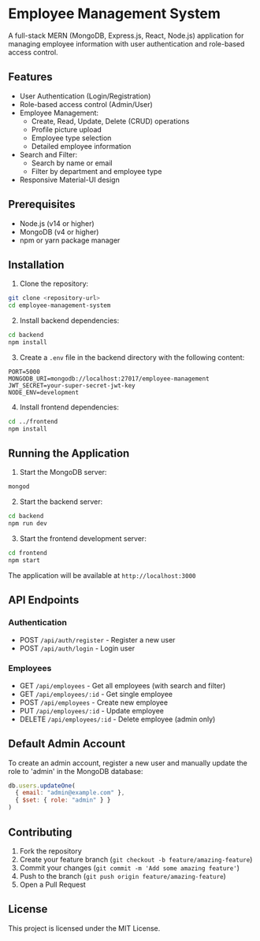 # Employee Management System

A full-stack MERN (MongoDB, Express.js, React, Node.js) application for managing employee information with user authentication and role-based access control.

## Features

- User Authentication (Login/Registration)
- Role-based access control (Admin/User)
- Employee Management:
  - Create, Read, Update, Delete (CRUD) operations
  - Profile picture upload
  - Employee type selection
  - Detailed employee information
- Search and Filter:
  - Search by name or email
  - Filter by department and employee type
- Responsive Material-UI design

## Prerequisites

- Node.js (v14 or higher)
- MongoDB (v4 or higher)
- npm or yarn package manager

## Installation

1. Clone the repository:
```bash
git clone <repository-url>
cd employee-management-system
```

2. Install backend dependencies:
```bash
cd backend
npm install
```

3. Create a `.env` file in the backend directory with the following content:
```
PORT=5000
MONGODB_URI=mongodb://localhost:27017/employee-management
JWT_SECRET=your-super-secret-jwt-key
NODE_ENV=development
```

4. Install frontend dependencies:
```bash
cd ../frontend
npm install
```

## Running the Application

1. Start the MongoDB server:
```bash
mongod
```

2. Start the backend server:
```bash
cd backend
npm run dev
```

3. Start the frontend development server:
```bash
cd frontend
npm start
```

The application will be available at `http://localhost:3000`

## API Endpoints

### Authentication
- POST `/api/auth/register` - Register a new user
- POST `/api/auth/login` - Login user

### Employees
- GET `/api/employees` - Get all employees (with search and filter)
- GET `/api/employees/:id` - Get single employee
- POST `/api/employees` - Create new employee
- PUT `/api/employees/:id` - Update employee
- DELETE `/api/employees/:id` - Delete employee (admin only)

## Default Admin Account

To create an admin account, register a new user and manually update the role to 'admin' in the MongoDB database:

```javascript
db.users.updateOne(
  { email: "admin@example.com" },
  { $set: { role: "admin" } }
)
```

## Contributing

1. Fork the repository
2. Create your feature branch (`git checkout -b feature/amazing-feature`)
3. Commit your changes (`git commit -m 'Add some amazing feature'`)
4. Push to the branch (`git push origin feature/amazing-feature`)
5. Open a Pull Request

## License

This project is licensed under the MIT License. 
